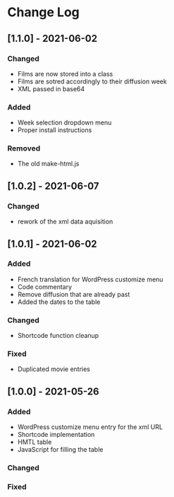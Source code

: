 # Change Log

## [1.1.0] - 2021-06-02

### Changed

- Films are now stored into a class
- Films are sotred accordingly to their diffusion week
- XML passed in base64

### Added

- Week selection dropdown menu
- Proper install instructions

### Removed

- The old make-html.js

## [1.0.2] - 2021-06-07

### Changed

- rework of the xml data aquisition 

## [1.0.1] - 2021-06-02

### Added

- French translation for WordPress customize menu
- Code commentary
- Remove diffusion that are already past
- Added the dates to the table

### Changed

- Shortcode function cleanup

### Fixed

- Duplicated movie entries


## [1.0.0] - 2021-05-26

### Added

- WordPress customize menu entry for the xml URL
- Shortcode implementation
- HMTL table
- JavaScript for filling the table

### Changed

### Fixed
